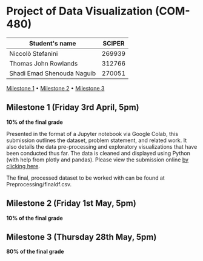 # Project of Data Visualization (COM-480)

| Student's name | SCIPER |
| -------------- | ------ |
| Niccolò Stefanini | 269939|
| Thomas John Rowlands | 312766 |
| Shadi Emad Shenouda Naguib | 270051 |

[Milestone 1](#milestone-1-friday-3rd-april-5pm) • [Milestone 2](#milestone-2-friday-1st-may-5pm) • [Milestone 3](#milestone-3-thursday-28th-may-5pm)

## Milestone 1 (Friday 3rd April, 5pm)

**10% of the final grade**

Presented in the format of a Jupyter notebook via Google Colab, this submission outlines the dataset, problem statement, and related work. It also details the data pre-processing and exploratory visualizations that have been conducted thus far. The data is cleaned and displayed using Python (with help from plotly and pandas). Please view the submission online [by clicking here](https://colab.research.google.com/drive/1j7axnePlb2V8sSxtjjNgg-mB9HgubnF6).

The final, processed dataset to be worked with can be found at Preprocessing/finaldf.csv.

## Milestone 2 (Friday 1st May, 5pm)

**10% of the final grade**




## Milestone 3 (Thursday 28th May, 5pm)

**80% of the final grade**

